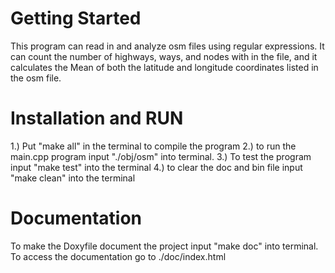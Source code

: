 Getting Started
===============
This program can read in and analyze osm files using regular expressions.
It can count the number of highways, ways, and nodes with in the file, 
and it calculates the Mean of both the latitude and longitude coordinates 
listed in the osm file.



Installation and RUN
====================

1.) Put "make all" in the terminal to compile the program
2.) to run the main.cpp program input "./obj/osm" into terminal.
3.) To test the program input "make test" into the terminal
4.) to clear the doc and bin file input "make clean" into the terminal


Documentation
=============

To make the Doxyfile document the project input "make doc" into terminal. To 
access the documentation go to ./doc/index.html